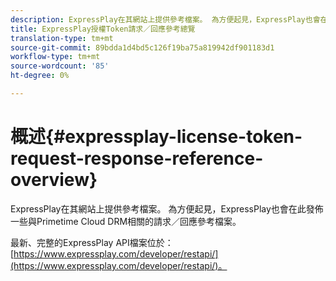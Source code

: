 ```yaml
---
description: ExpressPlay在其網站上提供參考檔案。 為方便起見，ExpressPlay也會在此發佈一些與Primetime Cloud DRM相關的請求／回應參考檔案。
title: ExpressPlay授權Token請求／回應參考總覽
translation-type: tm+mt
source-git-commit: 89bdda1d4bd5c126f19ba75a819942df901183d1
workflow-type: tm+mt
source-wordcount: '85'
ht-degree: 0%

---
```



# 概述{#expressplay-license-token-request-response-reference-overview}

ExpressPlay在其網站上提供參考檔案。 為方便起見，ExpressPlay也會在此發佈一些與Primetime Cloud DRM相關的請求／回應參考檔案。

最新、完整的ExpressPlay API檔案位於：[https://www.expressplay.com/developer/restapi/](https://www.expressplay.com/developer/restapi/)。